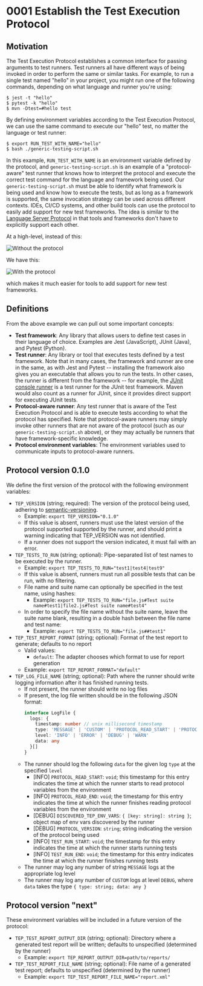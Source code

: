 # 0001 Establish the Test Execution Protocol

## Motivation

The Test Execution Protocol establishes a common interface for passing
arguments to test runners. Test runners all have different ways of being
invoked in order to perform the same or similar tasks. For example, to run a
single test named "hello" in your project, you might run one of the following
commands, depending on what language and runner you're using:

```
$ jest -t "hello" 
$ pytest -k "hello"
$ mvn -Dtest=#hello test
```

By defining environment variables according to the Test Execution Protocol, we
can use the same command to execute our "hello" test, no matter the language or
test runner:

```
$ export RUN_TEST_WITH_NAME="hello"
$ bash ./generic-testing-script.sh
```

In this example, `RUN_TEST_WITH_NAME` is an environment variable defined by the
protocol, and `generic-testing-script.sh` is an example of a "protocol-aware"
test runner that knows how to interpret the protocol and execute the correct
test command for the language and framework being used. Our
`generic-testing-script.sh` must be able to identify what framework is being
used and know how to execute the tests, but as long as a framework is
supported, the same invocation strategy can be used across different contexts.
IDEs, CI/CD systems, and other build tools can use the protocol to easily add
support for new test frameworks. The idea is similar to the [Language Server
Protocol](https://microsoft.github.io/language-server-protocol/) in that tools
and frameworks don't have to explicitly support each other.

At a high-level, instead of this:

![Without the protocol](./tep-without.png)

We have this:

![With the protocol](./tep-with.png)

which makes it much easier for tools to add support for new test frameworks.

## Definitions

From the above example we can pull out some important concepts:

* **Test framework**: Any library that allows users to define test cases in their language of choice. Examples are Jest (JavaScript), JUnit (Java), and Pytest (Python).
* **Test runner**: Any library or tool that executes tests defined by a test framework. Note that in many cases, the framework and runner are one in the same, as with Jest and Pytest -- installing the framework also gives you an executable that allows you to run the tests. In other cases, the runner is different from the framework -- for example, the [JUnit console runner](https://junit.org/junit5/docs/current/user-guide/#running-tests-console-launcher) is a test runner for the JUnit test framework. Maven would also count as a runner for JUnit, since it provides direct support for executing JUnit tests.
* **Protocol-aware runner**: Any test runner that is aware of the Test Execution Protocol and is able to execute tests according to what the protocol has specified. Note that protocol-aware runners may simply invoke other runners that are not aware of the protocol (such as our `generic-testing-script.sh` above), or they may actually be runners that have framework-specific knowledge.
* **Protocol environment variables**: The environment variables used to communicate inputs to protocol-aware runners.

## Protocol version 0.1.0

We define the first version of the protocol with the following environment variables:

* `TEP_VERSION` (string; required): The version of the protocol being used, adhering to [semantic-versioning](https://semver.org/).
  * Example: `export TEP_VERSION="0.1.0"`
  * If this value is absent, runners must use the latest version of the protocol supported supported by the runner, and should print a warning indicating that TEP_VERSION was not identified.
  * If a runner does not support the version indicated, it must fail with an error.
* `TEP_TESTS_TO_RUN` (string; optional): Pipe-separated list of test names to be executed by the runner.
  * Example: `export TEP_TESTS_TO_RUN="test1|test4|test9"`
  * If this value is absent, runners must run all possible tests that can be run, with no filtering.
  * File name and suite name can optionally be specified in the test name, using hashes:
    * Example: `export TEP_TESTS_TO_RUN="file.js#Test suite name#test1|file2.js#Test suite name#test4"`
  * In order to specify the file name without the suite name, leave the suite name blank, resulting in a double hash between the file name and test name:
    * Example: `export TEP_TESTS_TO_RUN="file.js##test1"`
* `TEP_TEST_REPORT_FORMAT` (string; optional): Format of the test report to generate; defaults to no report
  * Valid values: 
      * `default`: The adapter chooses which format to use for report generation
  * Example: `export TEP_REPORT_FORMAT="default"`
* `TEP_LOG_FILE_NAME` (string; optional): Path where the runner should write logging information after it has finished running tests.
  * If not present, the runner should write no log files
  * If present, the log file written should be in the following JSON format:
      ```typescript
      interface LogFile {
        logs: {
          timestamp: number // unix millisecond timestamp
          type: 'MESSAGE' | 'CUSTOM' | 'PROTOCOL_READ_START' | 'PROTOCOL_READ_END' | 'DISCOVERED_PROTOCOL_ENV_VARS' | 'TEST_RUN_START' | 'TEST_RUN_END' | 'PROTOCOL_VERSION'
          level: 'INFO' | 'ERROR' | 'DEBUG' | 'WARN'
          data: any
        }[]
      }
      ```
  * The runner should log the following `data` for the given log `type` at the specified `level`
    * [INFO] `PROTOCOL_READ_START`: `void`; this timestamp for this entry indicates the time at which the runner starts to read protocol variables from the environment
    * [INFO] `PROTOCOL_READ_END`: `void`; the timestamp for this entry indicates the time at which the runner finishes reading protocol variables from the environment
    * [DEBUG] `DISCOVERED_TEP_ENV_VARS`: `{ [key: string]: string }`; object map of env vars discovered by the runner
    * [DEBUG] `PROTOCOL_VERSION`: `string`; string indicating the version of the protocol being used
    * [INFO] `TEST_RUN_START`: `void`; the timestamp for this entry indicates the time at which the runner starts running tests
    * [INFO] `TEST_RUN_END`: `void`; the timestamp for this entry indicates the time at which the runner finishes running tests
  * The runner may log any number of string `MESSAGE` logs at the appropriate log level 
  * The runner may log any number of `CUSTOM` logs at level `DEBUG`, where `data` takes the type `{ type: string; data: any }`

## Protocol version "next"

These environment variables will be included in a future version of the protocol:

* `TEP_TEST_REPORT_OUTPUT_DIR` (string; optional): Directory where a generated test report will be written; defaults to unspecified (determined by the runner)
  * Example: `export TEP_REPORT_OUTPUT_DIR=path/to/reports/`
* `TEP_TEST_REPORT_FILE_NAME` (string; optional): File name of a generated test report; defaults to unspecified (determined by the runner)
  * Example: `export TEP_TEST_REPORT_FILE_NAME="report.xml"`
